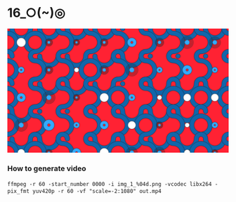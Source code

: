 # 16_○(~)◎
![](art/art.png)

### How to generate video
```
ffmpeg -r 60 -start_number 0000 -i img_1_%04d.png -vcodec libx264 -pix_fmt yuv420p -r 60 -vf "scale=-2:1080" out.mp4
```